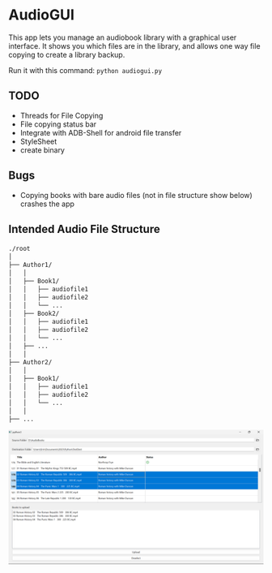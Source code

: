# AudioGUI

This app lets you manage an audiobook library with a graphical user interface. It shows you which files are in the library, and allows one way file copying to create a library backup.

Run it with this command: ```python audiogui.py```

## TODO

- Threads for File Copying
- File copying status bar
- Integrate with ADB-Shell for android file transfer
- StyleSheet
- create binary

## Bugs

- Copying books with bare audio files (not in file structure show below) crashes the app


## Intended Audio File Structure

```text
./root
│
├── Author1/
│   │
│   ├── Book1/
│   │   ├── audiofile1
│   │   ├── audiofile2
│   │   └── ...
│   ├── Book2/
│   │   ├── audiofile1
│   │   ├── audiofile2
│   │   └── ...
│   ├── ...
│   │
├── Author2/
│   │
│   ├── Book1/
│   │   ├── audiofile1
│   │   ├── audiofile2
│   │   └── ...
│   │
├── ...

```

<img src="images/Screenshot%202023-05-14%20213739.png" alt="screen shot of app">
